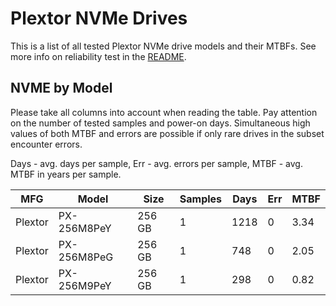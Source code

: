 Plextor NVMe Drives
===================

This is a list of all tested Plextor NVMe drive models and their MTBFs. See more
info on reliability test in the [README](https://github.com/bsdhw/SMART).

NVME by Model
------------

Please take all columns into account when reading the table. Pay attention on the
number of tested samples and power-on days. Simultaneous high values of both MTBF
and errors are possible if only rare drives in the subset encounter errors.

Days - avg. days per sample,
Err  - avg. errors per sample,
MTBF - avg. MTBF in years per sample.

| MFG       | Model              | Size   | Samples | Days  | Err   | MTBF |
|-----------|--------------------|--------|---------|-------|-------|------|
| Plextor   | PX-256M8PeY        | 256 GB | 1       | 1218  | 0     | 3.34   |
| Plextor   | PX-256M8PeG        | 256 GB | 1       | 748   | 0     | 2.05   |
| Plextor   | PX-256M9PeY        | 256 GB | 1       | 298   | 0     | 0.82   |
